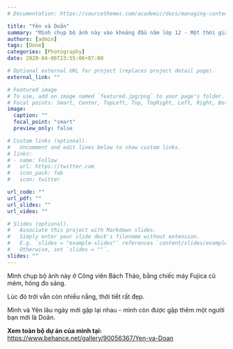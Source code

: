 ```yaml
---
# Documentation: https://sourcethemes.com/academic/docs/managing-content/

title: "Yên và Doãn"
summary: "Mình chụp bộ ảnh này vào khoảng đầu năm lớp 12 - Một thời gian dài mình mới gặp lại Yên, và gặp thêm một người bạn mới là Doãn"
authors: [admin]
tags: [Done]
categories: [Photography]
date: 2020-04-06T23:55:06+07:00

# Optional external URL for project (replaces project detail page).
external_link: ""

# Featured image
# To use, add an image named `featured.jpg/png` to your page's folder.
# Focal points: Smart, Center, TopLeft, Top, TopRight, Left, Right, BottomLeft, Bottom, BottomRight.
image:
  caption: ""
  focal_point: "smart"
  preview_only: false

# Custom links (optional).
#   Uncomment and edit lines below to show custom links.
# links:
# - name: Follow
#   url: https://twitter.com
#   icon_pack: fab
#   icon: twitter

url_code: ""
url_pdf: ""
url_slides: ""
url_video: ""

# Slides (optional).
#   Associate this project with Markdown slides.
#   Simply enter your slide deck's filename without extension.
#   E.g. `slides = "example-slides"` references `content/slides/example-slides.md`.
#   Otherwise, set `slides = ""`.
slides: ""
---
```

Mình chụp bộ ảnh này ở Công viên Bách Thảo, bằng chiếc máy Fujica cũ mèm, hỏng đo sáng.

Lúc đó trời vẫn còn nhiều nắng, thời tiết rất đẹp. 

Mình và Yên lâu ngày mới gặp lại nhau - mình còn được gặp thêm một người bạn mới là Doãn. 

**Xem toàn bộ dự án của mình tại:** https://www.behance.net/gallery/90056367/Yen-va-Doan
